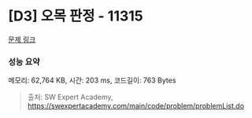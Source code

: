 # [D3] 오목 판정 - 11315 

[문제 링크](https://swexpertacademy.com/main/code/problem/problemDetail.do?contestProbId=AXaSUPYqPYMDFASQ) 

### 성능 요약

메모리: 62,764 KB, 시간: 203 ms, 코드길이: 763 Bytes



> 출처: SW Expert Academy, https://swexpertacademy.com/main/code/problem/problemList.do